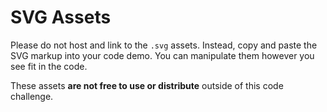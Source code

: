 # SVG Assets

Please do not host and link to the `.svg` assets. Instead, copy and paste the SVG markup into your code demo. You can manipulate them however you see fit in the code.

These assets **are not free to use or distribute** outside of this code challenge.
